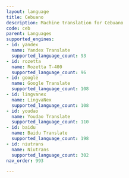 ```yaml
---
layout: language
title: Cebuano
description: Machine translation for Cebuano
code: ceb
parent: Languages
supported_engines:
- id: yandex
  name: Yandex Translate
  supported_language_count: 93
- id: rozetta
  name: Rozetta T-400
  supported_language_count: 96
- id: google
  name: Google Translate
  supported_language_count: 108
- id: lingvanex
  name: LingvaNex
  supported_language_count: 108
- id: youdao
  name: Youdao Translate
  supported_language_count: 110
- id: baidu
  name: Baidu Translate
  supported_language_count: 198
- id: niutrans
  name: Niutrans
  supported_language_count: 302
nav_order: 993

---
```



